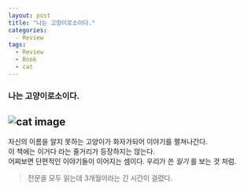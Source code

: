 ```yaml
---
layout: post
title: "나는 고양이로소이다."
categories:
  - Review
tags:
  - Review
  - Book
  - cat
---
```


### 나는 고양이로소이다.

![cat image](https://user-images.githubusercontent.com/28684368/37664336-7bf16dac-2c9e-11e8-8d97-7b0e78215278.jpg)
---
자신의 이름을 알지 못하는 고양이가 화자가되어 이야기를 펼쳐나간다.  
이 책에는 이거다 라는 줄거리가 등장하지는 않는다.  
어찌보면 단편적인 이야기들이 이어지는 셈이다. 우리가 쓴 *일기* 를 보는 것 처럼.  

> 전문을 모두 읽는데 3개월이라는 긴 시간이 걸렸다.


